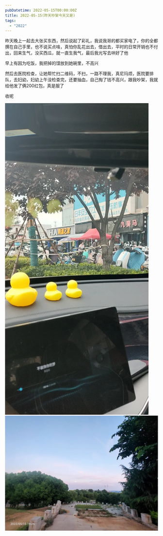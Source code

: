 ```yaml
---
pubDatetime: 2022-05-15T00:00:00Z
title: 2022-05-15(昨天吵架今天又是)
tags:
  - "2022"
---
```


昨天晚上一起去大张买东西，然后说起了彩礼，我说我哥的都买家电了，你的全都撰在自己手里，也不说买点啥，真怕你乱花出去，借出去，平时的日常开销也不付出，回来生气，没买西瓜，就一直生我气，最后我光写去哄好了他


早上有因为吃饭，我把掉的馍放到她碗里，不高兴

然后去医院检查，让她帮忙扫二维码，不扫，一路不理我，真尼玛烦，医院要排队，去妇幼，妇幼上午没检查完，还要抽血，自己掏了钱不高兴，跟我吵架，我就给他发了俩200红包，真是服了


收呢

![](../../img/6904315-325d756c71e253df.jpg)
![](../../img/6904315-6ec31ec4819bb001.jpg)

